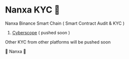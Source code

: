 # Nanxa KYC 💜
Nanxa Binance Smart Chain ( Smart Contract Audit & KYC )

1. [Cyberscope](https://cyberscope.io) ( pushed soon )

Other KYC from other platforms will be pushed soon

💜 Nanxa 💜
